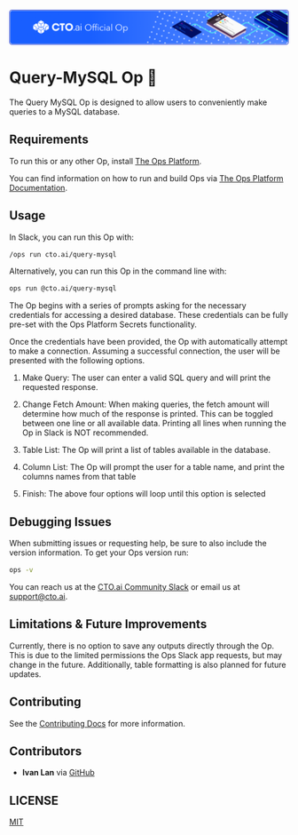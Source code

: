 ![](assets/banner.png)
# Query-MySQL Op 🚀

The Query MySQL Op is designed to allow users to conveniently make queries to a MySQL database.

## Requirements
To run this or any other Op, install [The Ops Platform](https://cto.ai/platform).

You can find information on how to run and build Ops via [The Ops Platform Documentation](https://cto.ai/docs/overview).

## Usage
In Slack, you can run this Op with:

```bash
/ops run cto.ai/query-mysql
```
Alternatively, you can run this Op in the command line with:

```bash
ops run @cto.ai/query-mysql
```

The Op begins with a series of prompts asking for the necessary credentials for accessing a desired database. These credentials can be fully pre-set with the Ops Platform Secrets functionality.

Once the credentials have been provided, the Op with automatically attempt to make a connection.  Assuming a successful connection, the user will be presented with the following options.

1) Make Query:  The user can enter a valid SQL query and will print the requested response.

2) Change Fetch Amount:  When making queries, the fetch amount will determine how much of the response is printed.  This can be toggled between one line or all available data.  Printing all lines when running the Op in Slack is NOT recommended.

3) Table List:  The Op will print a list of tables available in the database.

4) Column List:  The Op will prompt the user for a table name, and print the columns names from that table

5) Finish:  The above four options will loop until this option is selected

## Debugging Issues
When submitting issues or requesting help, be sure to also include the version information. To get your Ops version run:

```bash
ops -v
```
You can reach us at the [CTO.ai Community Slack](https://cto-ai-community.slack.com/) or email us at support@cto.ai. 

## Limitations & Future Improvements
Currently, there is no option to save any outputs directly through the Op.  This is due to the limited permissions the Ops Slack app requests, but may change in the future.  Additionally, table formatting is also planned for future updates.

## Contributing
See the [Contributing Docs](CONTRIBUTING.md) for more information.

## Contributors
- **Ivan Lan** via [GitHub](https://github.com/ivanl22)

## LICENSE
[MIT](LICENSE)